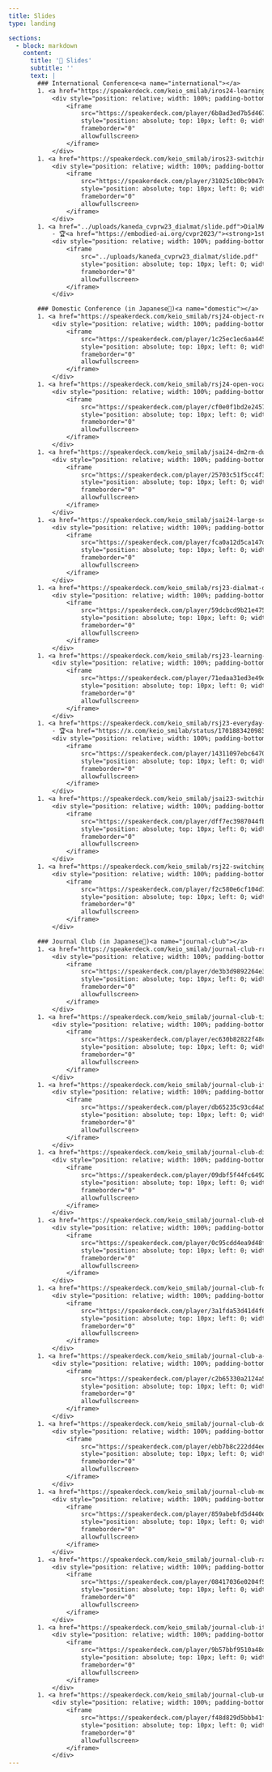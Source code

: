 ```yaml
---
title: Slides
type: landing

sections:
  - block: markdown
    content:
      title: '🎤️ Slides'
      subtitle: ''
      text: |
        ### International Conference<a name="international"></a>
        1. <a href="https://speakerdeck.com/keio_smilab/iros24-learning-to-rank-approach-for-identifying-everyday-objects-using-a-physical-world-search-engine">MultiRankIt [Kaneda+, RA-L/IROS24]</a>
            <div style="position: relative; width: 100%; padding-bottom: 56.25%; max-width: 710px; height: 0; overflow: hidden;">
                <iframe
                    src="https://speakerdeck.com/player/6b8ad3ed7b5d4674a0d3897e4ed10cdb"
                    style="position: absolute; top: 10px; left: 0; width: 100%; height: 100%; border: 0;"
                    frameborder="0"
                    allowfullscreen>
                </iframe>
            </div>
        1. <a href="https://speakerdeck.com/keio_smilab/iros23-switching-head-tail-funnel-uniter-for-dual-referring-expression-comprehension-with-fetch-and-carry-tasks">SHeFU [Korekata+, IROS23]</a>
            <div style="position: relative; width: 100%; padding-bottom: 56.25%; max-width: 710px; height: 0; overflow: hidden;">
                <iframe
                    src="https://speakerdeck.com/player/31025c10bc9047de911c741d7b43a318"
                    style="position: absolute; top: 10px; left: 0; width: 100%; height: 100%; border: 0;"
                    frameborder="0"
                    allowfullscreen>
                </iframe>
            </div>
        1. <a href="../uploads/kaneda_cvprw23_dialmat/slide.pdf">DialMAT [Kaneda+, CVPRW23]</a>
            - 🏆<a href="https://embodied-ai.org/cvpr2023/"><strong>1st Place in DialFRED Challenge</strong></a>
            <div style="position: relative; width: 100%; padding-bottom: 56.25%; max-width: 710px; height: 0; overflow: hidden;">
                <iframe
                    src="../uploads/kaneda_cvprw23_dialmat/slide.pdf"
                    style="position: absolute; top: 10px; left: 0; width: 100%; height: 100%; border: 0;"
                    frameborder="0"
                    allowfullscreen>
                </iframe>
            </div>

        ### Domestic Conference (in Japanese🎌)<a name="domestic"></a>
        1. <a href="https://speakerdeck.com/keio_smilab/rsj24-object-retrieval-in-large-scale-indoor-environments-using-dense-text-with-a-multi-modal-large-language-model">[今井+, RSJ24]</a>
            <div style="position: relative; width: 100%; padding-bottom: 56.25%; max-width: 710px; height: 0; overflow: hidden;">
                <iframe
                    src="https://speakerdeck.com/player/1c25ec1ec6aa445d8308a2eeebc4ee2a"
                    style="position: absolute; top: 10px; left: 0; width: 100%; height: 100%; border: 0;"
                    frameborder="0"
                    allowfullscreen>
                </iframe>
            </div>
        1. <a href="https://speakerdeck.com/keio_smilab/rsj24-open-vocabulary-mobile-manipulation-based-on-dual-relaxed-contrastive-learning-with-dense-labeling">[八島+, RSJ24]</a>
            <div style="position: relative; width: 100%; padding-bottom: 56.25%; max-width: 710px; height: 0; overflow: hidden;">
                <iframe
                    src="https://speakerdeck.com/player/cf0e0f1bd2e245799a769c76174bab28"
                    style="position: absolute; top: 10px; left: 0; width: 100%; height: 100%; border: 0;"
                    frameborder="0"
                    allowfullscreen>
                </iframe>
            </div>
        1. <a href="https://speakerdeck.com/keio_smilab/jsai24-dm2rm-dual-mode-multimodal-ranking-for-target-objects-and-receptacles-based-on-open-vocabulary-instructions">[是方+, JSAI24]</a>
            <div style="position: relative; width: 100%; padding-bottom: 56.25%; max-width: 710px; height: 0; overflow: hidden;">
                <iframe
                    src="https://speakerdeck.com/player/25703c51f5cc4f318b409a5ac28857d6"
                    style="position: absolute; top: 10px; left: 0; width: 100%; height: 100%; border: 0;"
                    frameborder="0"
                    allowfullscreen>
                </iframe>
            </div>
        1. <a href="https://speakerdeck.com/keio_smilab/jsai24-large-scale-indoor-search-engine-with-multimodal-foundation-models-and-relaxing-contrastive-loss">[今井+, JSAI24]</a>
            <div style="position: relative; width: 100%; padding-bottom: 56.25%; max-width: 710px; height: 0; overflow: hidden;">
                <iframe
                    src="https://speakerdeck.com/player/fca0a12d5ca147d3884a7ce8a00f8794"
                    style="position: absolute; top: 10px; left: 0; width: 100%; height: 100%; border: 0;"
                    frameborder="0"
                    allowfullscreen>
                </iframe>
            </div>
        1. <a href="https://speakerdeck.com/keio_smilab/rsj23-dialmat-dialogue-enabled-transformer-with-moment-based-adversarial-training">[是方+, RSJ23]</a>
            <div style="position: relative; width: 100%; padding-bottom: 56.25%; max-width: 710px; height: 0; overflow: hidden;">
                <iframe
                    src="https://speakerdeck.com/player/59dcbcd9b21e475891ab2a683189894f"
                    style="position: absolute; top: 10px; left: 0; width: 100%; height: 100%; border: 0;"
                    frameborder="0"
                    allowfullscreen>
                </iframe>
            </div>
        1. <a href="https://speakerdeck.com/keio_smilab/rsj23-learning-to-rank-approach-for-identifying-everyday-objects-using-a-physical-world-search-engine">[兼田+, RSJ23]</a>
            <div style="position: relative; width: 100%; padding-bottom: 56.25%; max-width: 710px; height: 0; overflow: hidden;">
                <iframe
                    src="https://speakerdeck.com/player/71edaa31ed3e49dfb473cb2bde2f1912"
                    style="position: absolute; top: 10px; left: 0; width: 100%; height: 100%; border: 0;"
                    frameborder="0"
                    allowfullscreen>
                </iframe>
            </div>
        1. <a href="https://speakerdeck.com/keio_smilab/rsj23-everyday-object-search-and-manipulation-based-on-target-object-extraction-using-multimodal-foundation-models">[長嶋+, RSJ23]</a>
            - 🏆<a href="https://x.com/keio_smilab/status/1701883420983378323"><strong>トヨタ自動車HSRコミュニティ優秀論文賞</strong></a>
            <div style="position: relative; width: 100%; padding-bottom: 56.25%; max-width: 710px; height: 0; overflow: hidden;">
                <iframe
                    src="https://speakerdeck.com/player/14311097ebc6470cbc267000a3d3280b"
                    style="position: absolute; top: 10px; left: 0; width: 100%; height: 100%; border: 0;"
                    frameborder="0"
                    allowfullscreen>
                </iframe>
            </div>
        1. <a href="https://speakerdeck.com/keio_smilab/jsai23-switching-head-tail-funnel-uniter-multimodal-instruction-comprehension-for-object-manipulation-tasks">[是方+, JSAI23]</a>
            <div style="position: relative; width: 100%; padding-bottom: 56.25%; max-width: 710px; height: 0; overflow: hidden;">
                <iframe
                    src="https://speakerdeck.com/player/dff7ec3987044fb5a3fe84537d8d4284"
                    style="position: absolute; top: 10px; left: 0; width: 100%; height: 100%; border: 0;"
                    frameborder="0"
                    allowfullscreen>
                </iframe>
            </div>
        1. <a href="https://speakerdeck.com/keio_smilab/rsj22-switching-funnel-uniter-multimodal-instruction-comprehension-for-object-manipulation-tasks">[是方+, RSJ22]</a>
            <div style="position: relative; width: 100%; padding-bottom: 56.25%; max-width: 710px; height: 0; overflow: hidden;">
                <iframe
                    src="https://speakerdeck.com/player/f2c580e6cf104d799d1c09b40165abf1"
                    style="position: absolute; top: 10px; left: 0; width: 100%; height: 100%; border: 0;"
                    frameborder="0"
                    allowfullscreen>
                </iframe>
            </div>

        ### Journal Club (in Japanese🎌)<a name="journal-club"></a>
        1. <a href="https://speakerdeck.com/keio_smilab/journal-club-rrex-bot-remote-referring-expressions-with-a-bag-of-tricks">RREx-BoT [Sigurdsson+, IROS23]</a>
            <div style="position: relative; width: 100%; padding-bottom: 56.25%; max-width: 710px; height: 0; overflow: hidden;">
                <iframe
                    src="https://speakerdeck.com/player/de3b3d9892264e3887a155ca19bcc6de"
                    style="position: absolute; top: 10px; left: 0; width: 100%; height: 100%; border: 0;"
                    frameborder="0"
                    allowfullscreen>
                </iframe>
            </div>
        1. <a href="https://speakerdeck.com/keio_smilab/journal-club-tidybot-personalized-robot-assistance-with-large-language-models">TidyBot [Wu+, IROS23]</a>
            <div style="position: relative; width: 100%; padding-bottom: 56.25%; max-width: 710px; height: 0; overflow: hidden;">
                <iframe
                    src="https://speakerdeck.com/player/ec630b82822f48c6b4a4ea466fa115cf"
                    style="position: absolute; top: 10px; left: 0; width: 100%; height: 100%; border: 0;"
                    frameborder="0"
                    allowfullscreen>
                </iframe>
            </div>
        1. <a href="https://speakerdeck.com/keio_smilab/journal-club-ifor-iterative-flow-minimization-for-robotic-object-rearrangement">IFOR [Goyal+, CVPR22]</a>
            <div style="position: relative; width: 100%; padding-bottom: 56.25%; max-width: 710px; height: 0; overflow: hidden;">
                <iframe
                    src="https://speakerdeck.com/player/db65235c93cd4a56b704d98bf7d3fd54"
                    style="position: absolute; top: 10px; left: 0; width: 100%; height: 100%; border: 0;"
                    frameborder="0"
                    allowfullscreen>
                </iframe>
            </div>
        1. <a href="https://speakerdeck.com/keio_smilab/journal-club-dialfred-dialogue-enabled-agents-for-embodied-instruction-following">DialFRED [Gao+, RA-L22]</a>
            <div style="position: relative; width: 100%; padding-bottom: 56.25%; max-width: 710px; height: 0; overflow: hidden;">
                <iframe
                    src="https://speakerdeck.com/player/09dbf5f44fc649228d5d28f46eece101"
                    style="position: absolute; top: 10px; left: 0; width: 100%; height: 100%; border: 0;"
                    frameborder="0"
                    allowfullscreen>
                </iframe>
            </div>
        1. <a href="https://speakerdeck.com/keio_smilab/journal-club-object-memory-transformer-for-object-goal-navigation">OMT [Fukushima+, ICRA22]</a>
            <div style="position: relative; width: 100%; padding-bottom: 56.25%; max-width: 710px; height: 0; overflow: hidden;">
                <iframe
                    src="https://speakerdeck.com/player/0c95cdd4ea9d48f89e87dbcd6be3cc34"
                    style="position: absolute; top: 10px; left: 0; width: 100%; height: 100%; border: 0;"
                    frameborder="0"
                    allowfullscreen>
                </iframe>
            </div>
        1. <a href="https://speakerdeck.com/keio_smilab/journal-club-following-natural-language-instructions-for-household-tasks-with-landmark-guided-search-and-reinforced-pose-adjustment">LGS-RPA [Murray+, RA-L22]</a>
            <div style="position: relative; width: 100%; padding-bottom: 56.25%; max-width: 710px; height: 0; overflow: hidden;">
                <iframe
                    src="https://speakerdeck.com/player/3a1fda53d41d4f61b234b79be0497977"
                    style="position: absolute; top: 10px; left: 0; width: 100%; height: 100%; border: 0;"
                    frameborder="0"
                    allowfullscreen>
                </iframe>
            </div>
        1. <a href="https://speakerdeck.com/keio_smilab/journal-club-a-simple-approach-for-visual-rearrangement-3d-mapping-and-semantic-search">Visual Rearrangement [Trabucco+, ICLR23]</a>
            <div style="position: relative; width: 100%; padding-bottom: 56.25%; max-width: 710px; height: 0; overflow: hidden;">
                <iframe
                    src="https://speakerdeck.com/player/c2b65330a2124a5eacc8930016fed7f5"
                    style="position: absolute; top: 10px; left: 0; width: 100%; height: 100%; border: 0;"
                    frameborder="0"
                    allowfullscreen>
                </iframe>
            </div>
        1. <a href="https://speakerdeck.com/keio_smilab/journal-club-doorgym-a-scalable-door-opening-environment-and-baseline-agent">DoorGym [Urakami+, NeurIPSW19]</a>
            <div style="position: relative; width: 100%; padding-bottom: 56.25%; max-width: 710px; height: 0; overflow: hidden;">
                <iframe
                    src="https://speakerdeck.com/player/ebb7b8c222dd4ee880eb439fad66592d"
                    style="position: absolute; top: 10px; left: 0; width: 100%; height: 100%; border: 0;"
                    frameborder="0"
                    allowfullscreen>
                </iframe>
            </div>
        1. <a href="https://speakerdeck.com/keio_smilab/journal-club-mobile-former-bridging-mobilenet-and-transformer">Mobile-Former [Chen+, CVPR22]</a>
            <div style="position: relative; width: 100%; padding-bottom: 56.25%; max-width: 710px; height: 0; overflow: hidden;">
                <iframe
                    src="https://speakerdeck.com/player/859abebfd5d440d0927705e0a1bcb7bf"
                    style="position: absolute; top: 10px; left: 0; width: 100%; height: 100%; border: 0;"
                    frameborder="0"
                    allowfullscreen>
                </iframe>
            </div>
        1. <a href="https://speakerdeck.com/keio_smilab/journal-club-rapid-exploration-for-open-world-navigation-with-latent-goal-models">RECON [Shah+, CoRL21]</a>
            <div style="position: relative; width: 100%; padding-bottom: 56.25%; max-width: 710px; height: 0; overflow: hidden;">
                <iframe
                    src="https://speakerdeck.com/player/08417036e0204f5e9c81d8464f393fac"
                    style="position: absolute; top: 10px; left: 0; width: 100%; height: 100%; border: 0;"
                    frameborder="0"
                    allowfullscreen>
                </iframe>
            </div>
        1. <a href="https://speakerdeck.com/keio_smilab/journal-club-iterative-shrinking-for-referring-expression-grounding-using-deep-reinforcement-learning">ISREG [Sun+, CVPR21]</a>
            <div style="position: relative; width: 100%; padding-bottom: 56.25%; max-width: 710px; height: 0; overflow: hidden;">
                <iframe
                    src="https://speakerdeck.com/player/9b57bbf9510a48d6b9c8f76957fbd783"
                    style="position: absolute; top: 10px; left: 0; width: 100%; height: 100%; border: 0;"
                    frameborder="0"
                    allowfullscreen>
                </iframe>
            </div>
        1. <a href="https://speakerdeck.com/keio_smilab/journal-club-uniter-universal-image-text-representation-learning">UNITER [Chen+, ECCV20]</a>
            <div style="position: relative; width: 100%; padding-bottom: 56.25%; max-width: 710px; height: 0; overflow: hidden;">
                <iframe
                    src="https://speakerdeck.com/player/f48d829d5bbb41fdadd96044c2e45025"
                    style="position: absolute; top: 10px; left: 0; width: 100%; height: 100%; border: 0;"
                    frameborder="0"
                    allowfullscreen>
                </iframe>
            </div>
---
```

